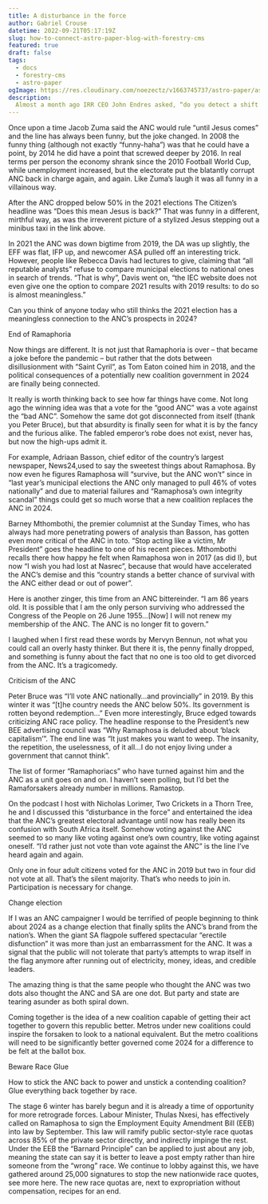 ```yaml
---
title: A disturbance in the force
author: Gabriel Crouse
datetime: 2022-09-21T05:17:19Z
slug: how-to-connect-astro-paper-blog-with-forestry-cms
featured: true
draft: false
tags:
  - docs
  - forestry-cms
  - astro-paper
ogImage: https://res.cloudinary.com/noezectz/v1663745737/astro-paper/astropaper-x-forestry-og_kqfwp0.png
description:
  Almost a month ago IRR CEO John Endres asked, “do you detect a shift in the force?” It was a funny way to ask a serious question about South Africa’s political trajectory and the answer remains yes, something is tearing, something else is beginning to stick, accelerando.
---
```


Once upon a time Jacob Zuma said the ANC would rule “until Jesus comes” and the line has always been funny, but the joke changed. In 2008 the funny thing (although not exactly “funny-haha”) was that he could have a point, by 2014 he did have a point that screwed deeper by 2016. In real terms per person the economy shrank since the 2010 Football World Cup, while unemployment increased, but the electorate put the blatantly corrupt ANC back in charge again, and again. Like Zuma’s laugh it was all funny in a villainous way.

After the ANC dropped below 50% in the 2021 elections The Citizen’s headline was “Does this mean Jesus is back?” That was funny in a different, mirthful way, as was the irreverent picture of a stylized Jesus stepping out a minibus taxi in the link above.

In 2021 the ANC was down bigtime from 2019, the DA was up slightly, the EFF was flat, IFP up, and newcomer ASA pulled off an interesting trick. However, people like Rebecca Davis had lectures to give, claiming that “all reputable analysts” refuse to compare municipal elections to national ones in search of trends. “That is why”, Davis went on, “the IEC website does not even give one the option to compare 2021 results with 2019 results: to do so is almost meaningless.”

Can you think of anyone today who still thinks the 2021 election has a meaningless connection to the ANC’s prospects in 2024?

End of Ramaphoria

Now things are different. It is not just that Ramaphoria is over – that became a joke before the pandemic – but rather that the dots between disillusionment with “Saint Cyril“, as Tom Eaton coined him in 2018, and the political consequences of a potentially new coalition government in 2024 are finally being connected.

It really is worth thinking back to see how far things have come. Not long ago the winning idea was that a vote for the “good ANC” was a vote against the “bad ANC”. Somehow the same dot got disconnected from itself (thank you Peter Bruce), but that absurdity is finally seen for what it is by the fancy and the furious alike. The fabled emperor’s robe does not exist, never has, but now the high-ups admit it.

For example, Adriaan Basson, chief editor of the country’s largest newspaper, News24,used to say the sweetest things about Ramaphosa. By now even he figures Ramaphosa will “survive, but the ANC won’t” since in “last year’s municipal elections the ANC only managed to pull 46% of votes nationally” and due to material failures and “Ramaphosa’s own integrity scandal” things could get so much worse that a new coalition replaces the ANC in 2024.

Barney Mthombothi, the premier columnist at the Sunday Times, who has always had more penetrating powers of analysis than Basson, has gotten even more critical of the ANC in toto. “Stop acting like a victim, Mr President” goes the headline to one of his recent pieces. Mthombothi recalls there how happy he felt when Ramaphosa won in 2017 (as did I), but now “I wish you had lost at Nasrec”, because that would have accelerated the ANC’s demise and this “country stands a better chance of survival with the ANC either dead or out of power”. 

Here is another zinger, this time from an ANC bittereinder. “I am 86 years old. It is possible that I am the only person surviving who addressed the Congress of the People on 26 June 1955…[Now] I will not renew my membership of the ANC. The ANC is no longer fit to govern.”

I laughed when I first read these words by Mervyn Bennun, not what you could call an overly hasty thinker. But there it is, the penny finally dropped, and something is funny about the fact that no one is too old to get divorced from the ANC. It’s a tragicomedy.

Criticism of the ANC

Peter Bruce was “I’ll vote ANC nationally…and provincially” in 2019. By this winter it was “[t]he country needs the ANC below 50%. Its government is rotten beyond redemption…” Even more interestingly, Bruce edged towards criticizing ANC race policy. The headline response to the President’s new BEE advertising council was “Why Ramaphosa is deluded about ‘black capitalism’”. The end line was “It just makes you want to weep. The insanity, the repetition, the uselessness, of it all…I do not enjoy living under a government that cannot think”.

The list of former “Ramaphoriacs” who have turned against him and the ANC as a unit goes on and on. I haven’t seen polling, but I’d bet the Ramaforsakers already number in millions. Ramastop.

On the podcast I host with Nicholas Lorimer, Two Crickets in a Thorn Tree, he and I discussed this “disturbance in the force” and entertained the idea that the ANC’s greatest electoral advantage until now has really been its confusion with South Africa itself. Somehow voting against the ANC seemed to so many like voting against one’s own country, like voting against oneself. “I’d rather just not vote than vote against the ANC” is the line I’ve heard again and again.

Only one in four adult citizens voted for the ANC in 2019 but two in four did not vote at all. That’s the silent majority. That’s who needs to join in. Participation is necessary for change.

Change election

If I was an ANC campaigner I would be terrified of people beginning to think about 2024 as a change election that finally splits the ANC’s brand from the nation’s. When the giant SA flagpole suffered spectacular “erectile disfunction” it was more than just an embarrassment for the ANC. It was a signal that the public will not tolerate that party’s attempts to wrap itself in the flag anymore after running out of electricity, money, ideas, and credible leaders.

The amazing thing is that the same people who thought the ANC was two dots also thought the ANC and SA are one dot. But party and state are tearing asunder as both spiral down.

Coming together is the idea of a new coalition capable of getting their act together to govern this republic better. Metros under new coalitions could inspire the forsaken to look to a national equivalent. But the metro coalitions will need to be significantly better governed come 2024 for a difference to be felt at the ballot box.

Beware Race Glue

How to stick the ANC back to power and unstick a contending coalition? Glue everything back together by race.

The stage 6 winter has barely begun and it is already a time of opportunity for more retrograde forces. Labour Minister, Thulas Nxesi, has effectively called on Ramaphosa to sign the Employment Equity Amendment Bill (EEB) into law by September. This law will ramify public sector-style race quotas across 85% of the private sector directly, and indirectly impinge the rest. Under the EEB the “Barnard Principle” can be applied to just about any job, meaning the state can say it is better to leave a post empty rather than hire someone from the “wrong” race. We continue to lobby against this, we have gathered around 25,000 signatures to stop the new nationwide race quotes, see more here. The new race quotas are, next to expropriation without compensation, recipes for an end.